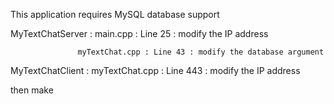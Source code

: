 This application requires MySQL database support

MyTextChatServer : main.cpp : Line 25 : modify the IP address 

                   myTextChat.cpp : Line 43 : modify the database argument
                  
MyTextChatClient : myTextChat.cpp : Line 443 : modify the IP address

then make
